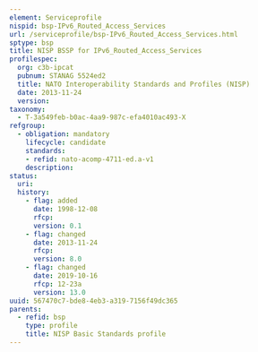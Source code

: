 ```yaml
---
element: Serviceprofile
nispid: bsp-IPv6_Routed_Access_Services
url: /serviceprofile/bsp-IPv6_Routed_Access_Services.html
sptype: bsp
title: NISP BSSP for IPv6_Routed_Access_Services
profilespec:
  org: c3b-ipcat
  pubnum: STANAG 5524ed2
  title: NATO Interoperability Standards and Profiles (NISP)
  date: 2013-11-24
  version: 
taxonomy:
  - T-3a549feb-b0ac-4aa9-987c-efa4010ac493-X
refgroup:
  - obligation: mandatory
    lifecycle: candidate
    standards: 
    - refid: nato-acomp-4711-ed.a-v1
    description: 
status:
  uri: 
  history: 
    - flag: added
      date: 1998-12-08
      rfcp: 
      version: 0.1
    - flag: changed
      date: 2013-11-24
      rfcp: 
      version: 8.0
    - flag: changed
      date: 2019-10-16
      rfcp: 12-23a
      version: 13.0
uuid: 567470c7-bde8-4eb3-a319-7156f49dc365
parents:
  - refid: bsp
    type: profile
    title: NISP Basic Standards profile
---
```

